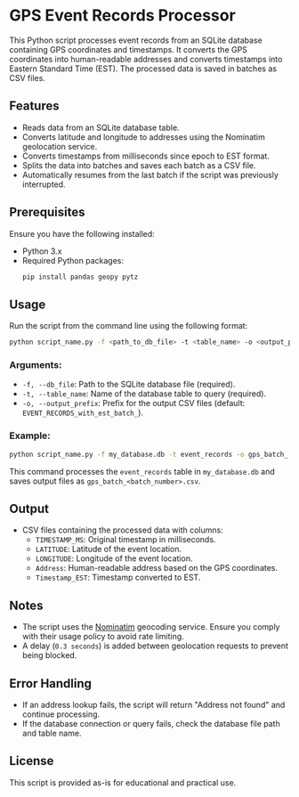 # GPS Event Records Processor
This Python script processes event records from an SQLite database containing GPS coordinates and timestamps. It converts the GPS coordinates into human-readable addresses and converts timestamps into Eastern Standard Time (EST). The processed data is saved in batches as CSV files.

## Features
- Reads data from an SQLite database table.
- Converts latitude and longitude to addresses using the Nominatim geolocation service.
- Converts timestamps from milliseconds since epoch to EST format.
- Splits the data into batches and saves each batch as a CSV file.
- Automatically resumes from the last batch if the script was previously interrupted.

## Prerequisites
Ensure you have the following installed:
- Python 3.x
- Required Python packages:
  ```bash
  pip install pandas geopy pytz
  ```

## Usage
Run the script from the command line using the following format:
```bash
python script_name.py -f <path_to_db_file> -t <table_name> -o <output_prefix>
```

### Arguments:
- `-f, --db_file`: Path to the SQLite database file (required).
- `-t, --table_name`: Name of the database table to query (required).
- `-o, --output_prefix`: Prefix for the output CSV files (default: `EVENT_RECORDS_with_est_batch_`).

### Example:
```bash
python script_name.py -f my_database.db -t event_records -o gps_batch_
```

This command processes the `event_records` table in `my_database.db` and saves output files as `gps_batch_<batch_number>.csv`.

## Output
- CSV files containing the processed data with columns:
  - `TIMESTAMP_MS`: Original timestamp in milliseconds.
  - `LATITUDE`: Latitude of the event location.
  - `LONGITUDE`: Longitude of the event location.
  - `Address`: Human-readable address based on the GPS coordinates.
  - `Timestamp_EST`: Timestamp converted to EST.

## Notes
- The script uses the [Nominatim](https://nominatim.org/) geocoding service. Ensure you comply with their usage policy to avoid rate limiting.
- A delay (`0.3 seconds`) is added between geolocation requests to prevent being blocked.

## Error Handling
- If an address lookup fails, the script will return "Address not found" and continue processing.
- If the database connection or query fails, check the database file path and table name.

## License
This script is provided as-is for educational and practical use.

